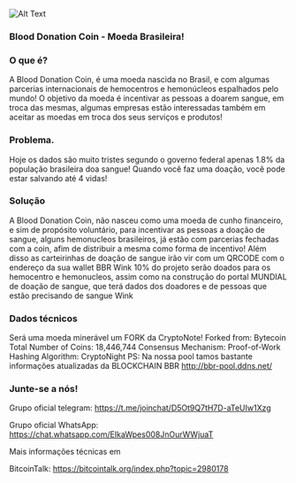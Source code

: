![Alt Text](https://github.com/blooddonationcoin)

### Blood Donation Coin - Moeda Brasileira!

### O que é?
A Blood Donation Coin, é uma moeda nascida no Brasil, e com algumas parcerias internacionais de hemocentros e hemonúcleos espalhados pelo mundo!
O objetivo da moeda é incentivar as pessoas a doarem sangue, em troca das mesmas, algumas empresas estão interessadas também em aceitar as moedas em troca dos seus serviços e produtos!

### Problema.
Hoje os dados são muito tristes segundo o governo federal apenas 1.8% da população brasileira doa sangue!
Quando você faz uma doação, você pode estar salvando até 4 vidas!

### Solução
A Blood Donation Coin, não nasceu como uma moeda de cunho financeiro, e sim de propósito voluntário, para incentivar as pessoas a doação de sangue, alguns hemonucleos brasileiros, já estão com parcerias fechadas com a coin, afim de distribuir a mesma como forma de incentivo!
Além disso as carteirinhas de doação de sangue irão vir com um QRCODE com o endereço da sua wallet BBR Wink
10% do projeto serão doados para os hemocentro e hemonucleos, assim como na construção do portal MUNDIAL de doação de sangue, que terá dados dos doadores e de pessoas que estão precisando de sangue Wink

### Dados técnicos
Será uma moeda minerável um FORK da CryptoNote!
Forked from: Bytecoin 
Total Number of Coins: 18,446,744
Consensus Mechanism: Proof-of-Work 
Hashing Algorithm: CryptoNight
PS: Na nossa pool tamos bastante informações atualizadas da BLOCKCHAIN BBR http://bbr-pool.ddns.net/



### Junte-se a nós!

Grupo oficial telegram: https://t.me/joinchat/D5Ot9Q7tH7D-aTeUIw1Xzg

Grupo oficial WhatsApp: https://chat.whatsapp.com/EIkaWpes008JnOurWWjuaT

Mais informações técnicas em 

BitcoinTalk: https://bitcointalk.org/index.php?topic=2980178
